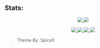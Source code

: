 ## Stats:

<p align="center"><a href="#">
  <img src="https://github-readme-stats.vercel.app/api?username=JonyGamesYT9&show_icons=true&include_all_commits=true&line_height=33&count_private=true&theme=nord" />
  <img src="https://github-readme-stats.vercel.app/api/top-langs?username=JonyGamesYT9&langs_count=4&count_private=true&theme=nord" />
</a></p>

<p align="center"><a href="#">
  <img src="https://img.shields.io/badge/-Java-2e3440?logoColor=81a1c1&logo=Java" />
  <img src="https://img.shields.io/badge/-PHP-2e3440?logoColor=81a1c1&logo=PHP" />
  <img src="https://img.shields.io/badge/-JavaScript-2e3440?logoColor=81a1c1&logo=JavaScript" />
  <img src="https://img.shields.io/badge/-SQL-2e3440?logoColor=81a1c1&logo=MySQL" />
</a></p>

> Theme By: SpiceX
